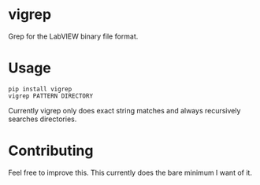 # vigrep
Grep for the LabVIEW binary file format.

# Usage

    pip install vigrep
    vigrep PATTERN DIRECTORY
    
Currently vigrep only does exact string matches and always recursively searches directories.

# Contributing

Feel free to improve this.  This currently does the bare minimum I want of it.
